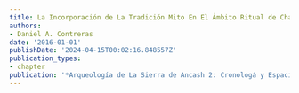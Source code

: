 ```yaml
---
title: La Incorporación de La Tradición Mito En El Ámbito Ritual de Chavín de Huántar
authors:
- Daniel A. Contreras
date: '2016-01-01'
publishDate: '2024-04-15T00:02:16.848557Z'
publication_types:
- chapter
publication: '*Arqueología de La Sierra de Ancash 2: Cronologá y Espacio*'
---
```


